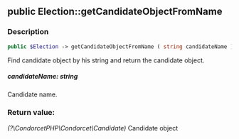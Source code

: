 ## public Election::getCandidateObjectFromName

### Description    

```php
public $Election -> getCandidateObjectFromName ( string candidateName ) : ?\CondorcetPHP\Condorcet\Candidate
```

Find candidate object by his string and return the candidate object.
    

##### **candidateName:** *string*   
Candidate name.    


### Return value:   

*(?\CondorcetPHP\Condorcet\Candidate)* Candidate object

